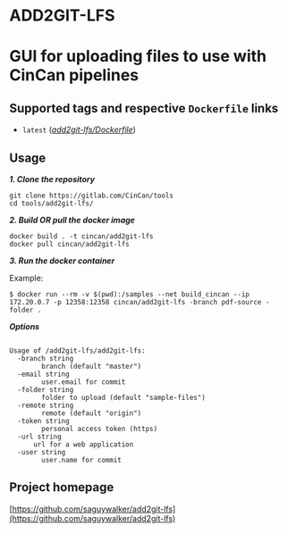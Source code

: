 # ADD2GIT-LFS

# GUI for uploading files to use with CinCan pipelines



## Supported tags and respective `Dockerfile` links

* `latest` ([*add2git-lfs/Dockerfile*](https://gitlab.com/CinCan/tools/tree/master/add2git-lfs))


## Usage

***1. Clone the repository***

```
git clone https://gitlab.com/CinCan/tools
cd tools/add2git-lfs/
```

***2. Build OR pull the docker image*** 

```
docker build . -t cincan/add2git-lfs
docker pull cincan/add2git-lfs
```

***3. Run the docker container***


Example:  


`$ docker run --rm -v $(pwd):/samples --net build_cincan --ip 172.20.0.7 -p 12358:12358 cincan/add2git-lfs -branch pdf-source -folder .`  



***Options***
```  

Usage of /add2git-lfs/add2git-lfs:
  -branch string
    	branch (default "master")
  -email string
    	user.email for commit
  -folder string
    	folder to upload (default "sample-files")
  -remote string
    	remote (default "origin")
  -token string
    	personal access token (https)
  -url string
      url for a web application
  -user string
    	user.name for commit
```


## Project homepage

[https://github.com/saguywalker/add2git-lfs](https://github.com/saguywalker/add2git-lfs)
